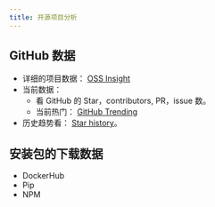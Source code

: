 ```yaml
---
title: 开源项目分析
---
```

## GitHub 数据
* 详细的项目数据： [OSS Insight](https://ossinsight.io/)
* 当前数据：
  * 看 GitHub 的 Star，contributors, PR，issue 数。
  * 当前热门： [GitHub Trending](../../coding/data/github-treading.md)
* 历史趋势看： [Star history](https://star-history.com/)。

## 安装包的下载数据
* DockerHub
* Pip
* NPM